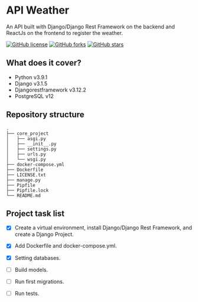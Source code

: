 # API Weather
An API built with Django/Django Rest Framework on the backend and ReactJs on the frontend to register the weather.

[![GitHub license](https://img.shields.io/github/license/marprezd/api-weather)](https://github.com/marprezd/api-weather/blob/master/LICENSE)
[![GitHub forks](https://img.shields.io/github/forks/marprezd/api-weather)](https://github.com/marprezd/api-weather/network)
[![GitHub stars](https://img.shields.io/github/stars/marprezd/api-weather)](https://github.com/marprezd/api-weather/stargazers)

## What does it cover?

- Python v3.9.1
- Django v3.1.5
- Djangorestframework v3.12.2
- PostgreSQL v12

## Repository structure

```
.
├── core_project
│   ├── asgi.py
│   ├── __init__.py
│   ├── settings.py
│   ├── urls.py
│   └── wsgi.py
├── docker-compose.yml
├── Dockerfile
├── LICENSE.txt
├── manage.py
├── Pipfile
├── Pipfile.lock
└── README.md

```

## Project task list

- [x] Create a virtual environment, install Django/Django Rest Framework, and create a Django Project.
- [x] Add Dockerfile and docker-compose.yml.
- [x] Setting databases.
- [ ] Build models.
- [ ] Run first migrations.
- [ ] Run tests.

